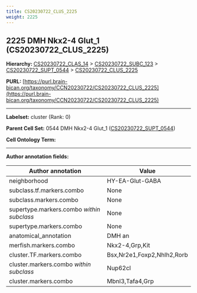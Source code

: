 ```yaml
---
title: CS20230722_CLUS_2225
weight: 2225
---
```

## 2225 DMH Nkx2-4 Glut_1 (CS20230722_CLUS_2225)
<b>Hierarchy: </b>
[CS20230722_CLAS_14](../CS20230722_CLAS_14) >
[CS20230722_SUBC_123](../CS20230722_SUBC_123) >
[CS20230722_SUPT_0544](../CS20230722_SUPT_0544) >
[CS20230722_CLUS_2225](../CS20230722_CLUS_2225)

**PURL:** [https://purl.brain-bican.org/taxonomy/CCN20230722/CS20230722_CLUS_2225](https://purl.brain-bican.org/taxonomy/CCN20230722/CS20230722_CLUS_2225)

---


**Labelset:** cluster (Rank: 0)

**Parent Cell Set:** 0544 DMH Nkx2-4 Glut_1 ([CS20230722_SUPT_0544](../CS20230722_SUPT_0544))



**Cell Ontology Term:** 

[MARKER GENES.]: #


---

[TRANSFERRED ANNOTATIONS.]: #


[AUTHOR ANNOTATION FIELDS.]: #


**Author annotation fields:**

| Author annotation | Value |
|-------------------|-------|
|neighborhood|HY-EA-Glut-GABA|
|subclass.tf.markers.combo|None|
|subclass.markers.combo|None|
|supertype.markers.combo _within subclass_|None|
|supertype.markers.combo|None|
|anatomical_annotation|DMH an|
|merfish.markers.combo|Nkx2-4,Grp,Kit|
|cluster.TF.markers.combo|Bsx,Nr2e1,Foxp2,Nhlh2,Rorb|
|cluster.markers.combo _within subclass_|Nup62cl|
|cluster.markers.combo|Mbnl3,Tafa4,Grp|
